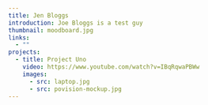 ```yaml
---
title: Jen Bloggs
introduction: Joe Bloggs is a test guy
thumbnail: moodboard.jpg
links:
  - ""
projects:
  - title: Project Uno
    video: https://www.youtube.com/watch?v=IBqRqwaPBWw
    images:
      - src: laptop.jpg
      - src: povision-mockup.jpg
---
```

